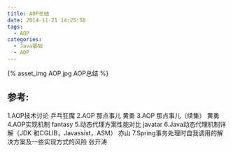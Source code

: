 ```yaml
---
title: AOP总结
date: 2014-11-21 14:25:58
tags:
  - AOP
categories:
  - Java基础 
  - AOP    
---
```


<p></p>

<!-- more -->

{% asset_img  AOP.jpg  AOP总结 %}

## 参考:

1.AOP技术讨论 乒乓狂魔
2.AOP 那点事儿 黄勇
3.AOP 那点事儿（续集） 黄勇
4.AOP实现机制 fantasy
5.动态代理方案性能对比 javatar
6.Java动态代理机制详解（JDK 和CGLIB，Javassist，ASM） 亦山
7.Spring事务处理时自我调用的解决方案及一些实现方式的风险 张开涛
